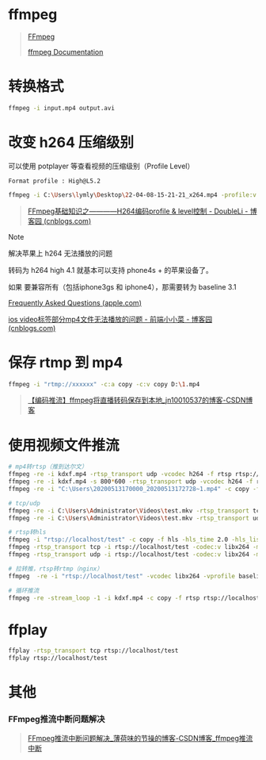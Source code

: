 # ffmpeg

> [FFmpeg](http://ffmpeg.org/)
>
> [ffmpeg Documentation](https://ffmpeg.org/ffmpeg-all.html)

# 转换格式

```bash
ffmpeg -i input.mp4 output.avi
```

# 改变 h264 压缩级别

可以使用 potplayer 等查看视频的压缩级别（Profile Level）

```
Format profile : High@L5.2
```

```bash
ffmpeg -i C:\Users\lymly\Desktop\22-04-08-15-21-21_x264.mp4 -profile:v main -level 4.2 output.mp4
```

> [FFmpeg基础知识之————H264编码profile & level控制 - DoubleLi - 博客园 (cnblogs.com)](https://www.cnblogs.com/lidabo/p/7419393.html)

> [!NOTE]
>
> 解决苹果上 h264 无法播放的问题
>
> 转码为 h264 high 4.1 就基本可以支持 phone4s + 的苹果设备了。
>
> 如果 要兼容所有（包括iphone3gs 和 iphone4），那需要转为 baseline 3.1
>
> [Frequently Asked Questions (apple.com)](https://developer.apple.com/library/archive/documentation/NetworkingInternet/Conceptual/StreamingMediaGuide/FrequentlyAskedQuestions/FrequentlyAskedQuestions.html)
>
> [ios video标签部分mp4文件无法播放的问题 - 前端小小菜 - 博客园 (cnblogs.com)](https://www.cnblogs.com/aleafo/p/7644553.html)

# 保存 rtmp 到 mp4

```bash
ffmpeg -i "rtmp://xxxxxx" -c:a copy -c:v copy D:\1.mp4
```

> [【编码推流】ffmpeg将直播转码保存到本地_jn10010537的博客-CSDN博客](https://blog.csdn.net/jn10010537/article/details/124079739)

# 使用视频文件推流

```bash
# mp4转rtsp（推到达尔文）
ffmpeg -re -i kdxf.mp4 -rtsp_transport udp -vcodec h264 -f rtsp rtsp://localhost/test
ffmpeg -re -i kdxf.mp4 -s 800*600 -rtsp_transport udp -vcodec h264 -f rtsp rtsp://localhost/test
ffmpeg -re -i "C:\Users\20200513170000_20200513172728~1.mp4" -c copy -f flv -y rtmp://192.168.3.180/live/live1

# tcp/udp
ffmpeg -re -i C:\Users\Administrator\Videos\test.mkv -rtsp_transport tcp -vcodec h264 -f rtsp rtsp://localhost/test
ffmpeg -re -i C:\Users\Administrator\Videos\test.mkv -rtsp_transport udp -vcodec h264 -f rtsp rtsp://localhost/test

# rtsp转hls
ffmpeg -i "rtsp://localhost/test" -c copy -f hls -hls_time 2.0 -hls_list_size 1 15 C:\Users\LYML\Desktop\nginx-rtmp-win32\temp\hls\test.m3u8
ffmpeg -rtsp_transport tcp -i rtsp://localhost/test -codec:v libx264 -map 0 -f hls -hls_list_size 6 -hls_time 10 C:\Users\LYML\Desktop\nginx-rtmp-win32\temp\hls\test.m3u8
ffmpeg -rtsp_transport udp -i rtsp://localhost/test -codec:v libx264 -map 0 -s 600x400 -f hls -hls_list_size 6 -hls_time 10 C:\Users\LYML\Desktop\nginx-rtmp-win32\temp\hls\test.m3u8

# 拉转推，rtsp转rtmp（nginx）
ffmpeg  -re -i "rtsp://localhost/test" -vcodec libx264 -vprofile baseline -acodec libmp3lame -ar 44100 -ac 1 -f flv rtmp://127.0.0.1:1935/hls/http8

# 循环推流
ffmpeg -re -stream_loop -1 -i kdxf.mp4 -c copy -f rtsp rtsp://localhost:8554/mystream
```

# ffplay

```bash
ffplay -rtsp_transport tcp rtsp://localhost/test
ffplay rtsp://localhost/test
```



# 其他

### FFmpeg推流中断问题解决

> [FFmpeg推流中断问题解决_薄荷味的节操的博客-CSDN博客_ffmpeg推流中断](https://blog.csdn.net/qq_38973118/article/details/105814062)
